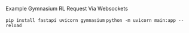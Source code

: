 Example Gymnasium RL Request Via Websockets

```pip install fastapi uvicorn gymnasium```
```python -m uvicorn main:app --reload```
